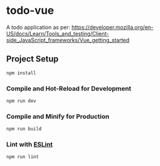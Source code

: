 # todo-vue

A todo application as per: https://developer.mozilla.org/en-US/docs/Learn/Tools_and_testing/Client-side_JavaScript_frameworks/Vue_getting_started

## Project Setup

```sh
npm install
```

### Compile and Hot-Reload for Development

```sh
npm run dev
```

### Compile and Minify for Production

```sh
npm run build
```

### Lint with [ESLint](https://eslint.org/)

```sh
npm run lint
```
